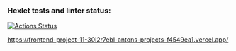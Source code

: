 ### Hexlet tests and linter status:

[![Actions Status](https://github.com/AntonGalygo/frontend-project-11/actions/workflows/hexlet-check.yml/badge.svg)](https://github.com/AntonGalygo/frontend-project-11/actions)

https://frontend-project-11-30i2r7ebl-antons-projects-f4549ea1.vercel.app/
